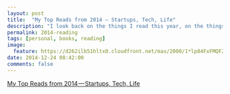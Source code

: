 ```yaml
---
layout: post
title:  "My Top Reads from 2014 — Startups, Tech, Life"
description: "I look back on the things I read this year, on the things that did their bit in making me who I am today."
permalink: 2014-reading
tags: [personal, books, reading]
image:
  feature: https://d262ilb51hltx0.cloudfront.net/max/2000/1*lp84FxFMQFZBri6AQhzGHQ.jpeg
date: 2014-12-24 08:42:00
comments: false
---
```


<script async src="https://static.medium.com/embed.js"></script>
<p><a class="m-story" data-collapsed="true" href="https://medium.com/@karan/my-top-reads-from-2014-startups-tech-life-76ab2f355517">My Top Reads from 2014 — Startups, Tech, Life</a></p>
